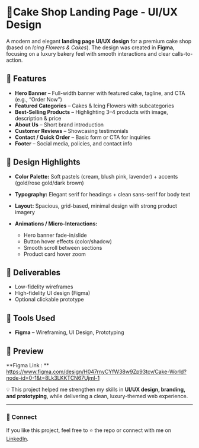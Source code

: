 # 🍰Cake Shop Landing Page - UI/UX Design

A modern and elegant **landing page UI/UX design** for a premium cake shop (based on *Icing Flowers & Cakes*). The design was created in **Figma**, focusing on a luxury bakery feel with smooth interactions and clear calls-to-action.

## 📌 Features

* **Hero Banner** – Full-width banner with featured cake, tagline, and CTA (e.g., “Order Now”)
* **Featured Categories** – Cakes & Icing Flowers with subcategories
* **Best-Selling Products** – Highlighting 3–4 products with image, description & price
* **About Us** – Short brand introduction
* **Customer Reviews** – Showcasing testimonials
* **Contact / Quick Order** – Basic form or CTA for inquiries
* **Footer** – Social media, policies, and contact info

## 🎨 Design Highlights

* **Color Palette:** Soft pastels (cream, blush pink, lavender) + accents (gold/rose gold/dark brown)
* **Typography:** Elegant serif for headings + clean sans-serif for body text
* **Layout:** Spacious, grid-based, minimal design with strong product imagery
* **Animations / Micro-Interactions:**

  * Hero banner fade-in/slide
  * Button hover effects (color/shadow)
  * Smooth scroll between sections
  * Product card hover zoom

## 📂 Deliverables

* Low-fidelity wireframes
* High-fidelity UI design (Figma)
* Optional clickable prototype

## 🚀 Tools Used

* **Figma** – Wireframing, UI Design, Prototyping

## 📸 Preview

**Figma Link : ** https://www.figma.com/design/H047rnyCYfW38w9Zp93tcv/Cake-World?node-id=0-1&t=8Lk3LKKTCN67Ujml-1

💡 This project helped me strengthen my skills in **UI/UX design, branding, and prototyping**, while delivering a clean, luxury-themed web experience.

---

### 🔗 Connect

If you like this project, feel free to ⭐ the repo or connect with me on [LinkedIn](#https://www.linkedin.com/feed/update/urn:li:activity:7375417539390083072/).
